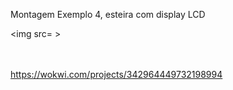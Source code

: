Montagem Exemplo 4, esteira com display LCD

<img src=  ><BR><br>
  

<br>https://wokwi.com/projects/342964449732198994
